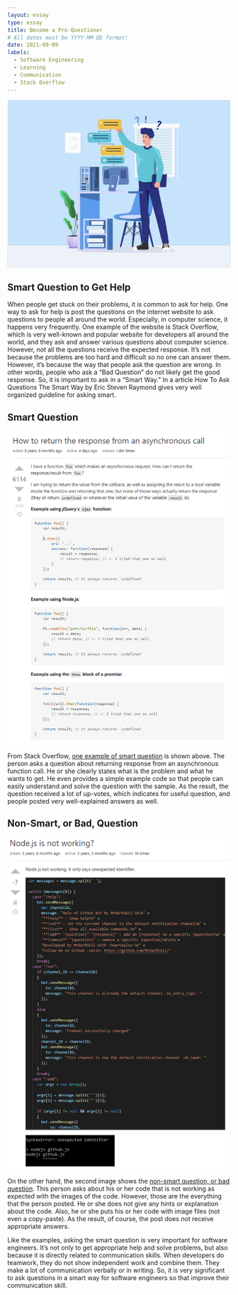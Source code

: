 ```yaml
---
layout: essay
type: essay
title: Become a Pro-Questioner
# All dates must be YYYY-MM-DD format!
date: 2021-09-09
labels:
  - Software Engineering
  - Learning
  - Communication
  - Stack Overflow
---
```


<img class="ui large floated image" src="../images/Questions.jpg">

## Smart Question to Get Help

When people get stuck on their problems, it is common to ask for help. One way to ask for help is post the questions on the internet website to ask questions to people all around the world. Especially, in computer science, it happens very frequently. One example of the website is Stack Overflow, which is very well-known and popular website for developers all around the world, and they ask and answer various questions about computer science. However, not all the questions receive the expected response. It’s not because the problems are too hard and difficult so no one can answer them. However, it’s because the way that people ask the question are wrong. In other words, people who ask a “Bad Question”  do not likely get the good response. So, it is important to ask in a “Smart Way.” In a article How To Ask Questions The Smart Way by Eric Steven Raymond gives very well organized guideline for asking smart. 


## Smart Question

<img class="ui medium right floated image" src="../images/good-question.PNG">



From Stack Overflow, [one example of smart question](https://stackoverflow.com/questions/14220321/how-to-return-the-response-from-an-asynchronous-call) is shown above. The person asks a question about returning response from an asynchronous function call. He or she clearly states what is the problem and what he wants to get. He even provides a simple example code so that people can easily understand and solve the question with the sample. As the result, the question received a lot of up-votes, which indicates for useful question, and people posted very well-explained answers as well. 

## Non-Smart, or Bad, Question

<img class="ui medium left floated image" src="../images/bad-question.PNG">

On the other hand, the second image shows the [non-smart question, or bad question](https://stackoverflow.com/questions/49214481/node-js-is-not-working). This person asks about his or her code that is not working as expected with the images of the code. However, those are the everything that the person posted. He or she does not give any hints or explanation about the code. Also, he or she puts his or her code with image files (not even a copy-paste). As the result, of course, the post does not receive appropriate answers.


Like the examples, asking the smart question is very important for software engineers. It’s not only to get appropriate help and solve problems, but also because it is directly related to communication skills. When developers do teamwork, they do not show independent work and combine them. They make a lot of communication verbally or in writing. So, it is very significant to ask questions in a smart way for software engineers so that improve their communication skill. 
